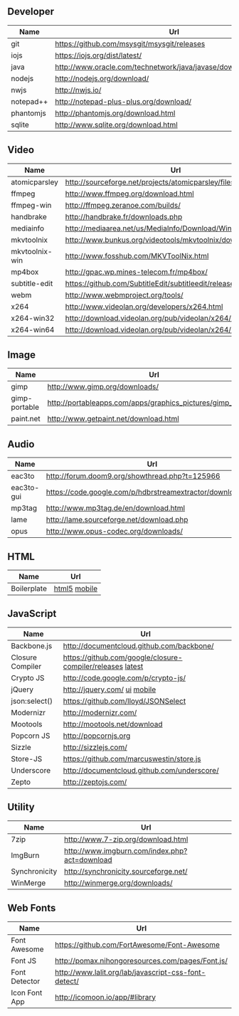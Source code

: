 
## Developer
Name          | Url                                                                | Version
----          | ---                                                                | ---
git           | https://github.com/msysgit/msysgit/releases                        | 1.9.5
iojs          | https://iojs.org/dist/latest/                                      | 2.1.0
java          | http://www.oracle.com/technetwork/java/javase/downloads/index.html | 8u45
nodejs        | http://nodejs.org/download/                                        | 0.12.4
nwjs          | http://nwjs.io/                                                    | 0.12.2
notepad++     | http://notepad-plus-plus.org/download/                             | 6.7.8.2
phantomjs     | http://phantomjs.org/download.html                                 | 2.0.0
sqlite        | http://www.sqlite.org/download.html                                | 3.8.10

## Video
Name           | Url                                                                | Version
----           | ---                                                                | ---
atomicparsley  | http://sourceforge.net/projects/atomicparsley/files/atomicparsley/ | 0.9.0
ffmpeg         | http://www.ffmpeg.org/download.html                                | 2.6.3
ffmpeg-win     | http://ffmpeg.zeranoe.com/builds/                                  | 
handbrake      | http://handbrake.fr/downloads.php                                  | 0.10.1
mediainfo      | http://mediaarea.net/us/MediaInfo/Download/Windows                 | 0.7.74
mkvtoolnix     | http://www.bunkus.org/videotools/mkvtoolnix/downloads.html         | 7.9.0
mkvtoolnix-win | http://www.fosshub.com/MKVToolNix.html                             | 7.9.0
mp4box         | http://gpac.wp.mines-telecom.fr/mp4box/                            | 0.5.2
subtitle-edit  | https://github.com/SubtitleEdit/subtitleedit/releases              | 3.4.6
webm           | http://www.webmproject.org/tools/                                  | 
x264           | http://www.videolan.org/developers/x264.html                       | 
x264-win32     | http://download.videolan.org/pub/videolan/x264/binaries/win32/     | 
x264-win64     | http://download.videolan.org/pub/videolan/x264/binaries/win64/     | 

## Image
Name          | Url                                                                | Version
----          | ---                                                                | ---
gimp          | http://www.gimp.org/downloads/                                     | 2.8.14
gimp-portable | http://portableapps.com/apps/graphics_pictures/gimp_portable       | 2.8.14
paint.net     | http://www.getpaint.net/download.html                              | 4.0.5

## Audio
Name       | Url                                                          | Version
---        | ---                                                          | ---
eac3to     | http://forum.doom9.org/showthread.php?t=125966               | 3.2.7
eac3to-gui | https://code.google.com/p/hdbrstreamextractor/downloads/list | 0.8
mp3tag     | http://www.mp3tag.de/en/download.html                        | 2.70
lame       | http://lame.sourceforge.net/download.php                     | 3.99
opus       | http://www.opus-codec.org/downloads/                         | 0.1.9

## HTML
Name        | Url
----        | ---
Boilerplate | [html5](http://html5boilerplate.com) [mobile](http://html5boilerplate.com/mobile)

## JavaScript
Name             | Url
----             | ---
Backbone.js      | http://documentcloud.github.com/backbone/
Closure Compiler | https://github.com/google/closure-compiler/releases [latest](http://dl.google.com/closure-compiler/compiler-latest.zip)
Crypto JS        | http://code.google.com/p/crypto-js/
jQuery           | http://jquery.com/ [ui](http://jqueryui.com/) [mobile](http://jquerymobile.com/)
json:select()    | https://github.com/lloyd/JSONSelect
Modernizr        | http://modernizr.com/
Mootools         | http://mootools.net/download
Popcorn JS       | http://popcornjs.org
Sizzle           | http://sizzlejs.com/
Store-JS         | https://github.com/marcuswestin/store.js
Underscore       | http://documentcloud.github.com/underscore/
Zepto            | http://zeptojs.com/

## Utility
Name          | Url
----          | ---
7zip          | http://www.7-zip.org/download.html
ImgBurn       | http://www.imgburn.com/index.php?act=download
Synchronicity | http://synchronicity.sourceforge.net/
WinMerge      | http://winmerge.org/downloads/

## Web Fonts
Name          | Url
----          | ---
Font Awesome  | https://github.com/FortAwesome/Font-Awesome
Font JS       | http://pomax.nihongoresources.com/pages/Font.js/
Font Detector | http://www.lalit.org/lab/javascript-css-font-detect/
Icon Font App | http://icomoon.io/app/#library

